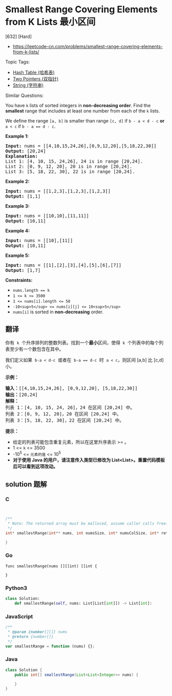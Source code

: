 # Smallest Range Covering Elements from K Lists 最小区间

[632] [Hard]

- https://leetcode-cn.com/problems/smallest-range-covering-elements-from-k-lists/

Topic Tags:

- [Hash Table (哈希表)](https://leetcode-cn.com/tag/hash-table/)
- [Two Pointers (双指针)](https://leetcode-cn.com/tag/two-pointers/)
- [String (字符串)](https://leetcode-cn.com/tag/string/)

Similar Questions:

You have `k` lists of sorted integers in **non-decreasing order**. Find the **smallest** range that includes at least one number from each of the `k` lists.

We define the range `[a, b]` is smaller than range `[c, d]` if `b - a < d - c` **or** `a < c` if `b - a == d - c`.

**Example 1:**

<pre><strong>Input:</strong> nums = [[4,10,15,24,26],[0,9,12,20],[5,18,22,30]]
<strong>Output:</strong> [20,24]
<strong>Explanation: </strong>
List 1: [4, 10, 15, 24,26], 24 is in range [20,24].
List 2: [0, 9, 12, 20], 20 is in range [20,24].
List 3: [5, 18, 22, 30], 22 is in range [20,24].
</pre>

**Example 2:**

<pre><strong>Input:</strong> nums = [[1,2,3],[1,2,3],[1,2,3]]
<strong>Output:</strong> [1,1]
</pre>

**Example 3:**

<pre><strong>Input:</strong> nums = [[10,10],[11,11]]
<strong>Output:</strong> [10,11]
</pre>

**Example 4:**

<pre><strong>Input:</strong> nums = [[10],[11]]
<strong>Output:</strong> [10,11]
</pre>

**Example 5:**

<pre><strong>Input:</strong> nums = [[1],[2],[3],[4],[5],[6],[7]]
<strong>Output:</strong> [1,7]
</pre>

**Constraints:**

- `nums.length == k`
- `1 <= k <= 3500`
- `1 <= nums[i].length <= 50`
- `-10<sup>5</sup> <= nums[i][j] <= 10<sup>5</sup>`
- `nums[i]` is sorted in **non-decreasing** order.

## 翻译

你有  `k`  个升序排列的整数列表。找到一个**最小**区间，使得  `k`  个列表中的每个列表至少有一个数包含在其中。

我们定义如果  `b-a < d-c`  或者在  `b-a == d-c`  时  `a < c`，则区间 \[a,b\] 比 \[c,d\] 小。

**示例：**

<pre><strong>输入：</strong>[[4,10,15,24,26], [0,9,12,20], [5,18,22,30]]
<strong>输出：</strong>[20,24]
<strong>解释：</strong> 
列表 1：[4, 10, 15, 24, 26]，24 在区间 [20,24] 中。
列表 2：[0, 9, 12, 20]，20 在区间 [20,24] 中。
列表 3：[5, 18, 22, 30]，22 在区间 [20,24] 中。
</pre>

**提示：**

- 给定的列表可能包含重复元素，所以在这里升序表示 >= 。
- 1 <= `k` <= 3500
- \-10<sup>5</sup> <= `元素的值` <= 10<sup>5</sup>
- **对于使用 Java 的用户，请注意传入类型已修改为 List<List<Integer>>。重置代码模板后可以看到这项改动。**

## solution 题解

### C

```c


/**
 * Note: The returned array must be malloced, assume caller calls free().
 */
int* smallestRange(int** nums, int numsSize, int* numsColSize, int* returnSize){

}
```

### Go

```golang
func smallestRange(nums [][]int) []int {

}
```

### Python3

```python
class Solution:
    def smallestRange(self, nums: List[List[int]]) -> List[int]:
```

### JavaScript

```javascript
/**
 * @param {number[][]} nums
 * @return {number[]}
 */
var smallestRange = function (nums) {};
```

### Java

```java
class Solution {
    public int[] smallestRange(List<List<Integer>> nums) {

    }
}
```
